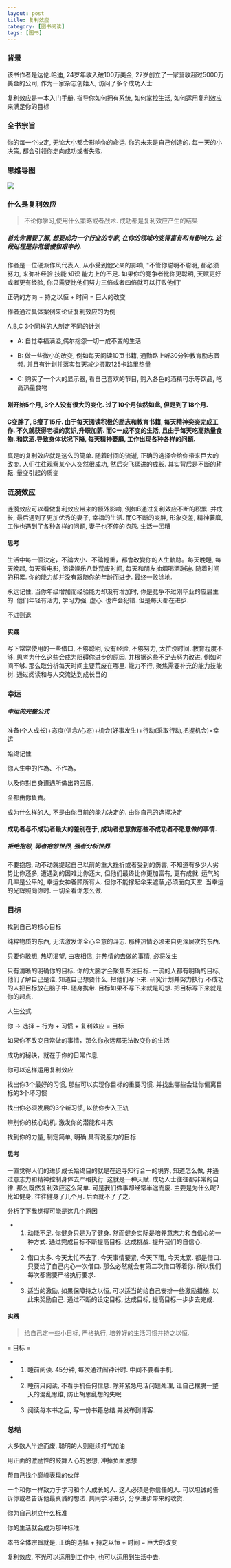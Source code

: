 ```yaml
---
layout: post
title: 复利效应
category: [图书阅读]
tags: [图书]
---
```


### 背景

该书作者是达伦.哈迪, 24岁年收入破100万美金, 27岁创立了一家营收超过5000万美金的公司, 作为一家杂志创始人, 访问了多个成功人士

复利效应是一本入门手册. 指导你如何拥有系统, 如何掌控生活, 如何运用复利效应来满足你的目标

### 全书宗旨

你的每一个决定, 无论大小都会影响你的命运. 你的未来是自己创造的. 每一天的小决策, 都会引领你走向成功或者失败. 

### 思维导图

![](http://pic.woowen.com/%E5%A4%8D%E5%88%A9%E6%95%88%E5%BA%94.jpg)


### 什么是复利效应

> 不论你学习,使用什么策略或者战术. 成功都是复利效应产生的结果

##### 首先你需要了解, 想要成为一个行业的专家, 在你的领域内变得富有和有影响力. 这段过程是非常缓慢和艰辛的.

作者是一位硬派作风代表人, 从小受到他父亲的影响, "不管你聪明不聪明, 都必须努力, 来弥补经验 技能 知识 能力上的不足. 如果你的竞争者比你更聪明, 天赋更好或者更有经验, 你只需要比他们努力三倍或者四倍就可以打败他们"

正确的方向 + 持之以恒 + 时间 = 巨大的改变

作者通过具体案例来论证复利效应的为例

A,B,C 3个同样的人制定不同的计划

* A: 自觉幸福满溢,偶尔抱怨一切一成不变的生活

* B: 做一些微小的改变, 例如每天阅读10页书籍, 通勤路上听30分钟教育励志音频. 并且有计划并落实每天减少摄取125卡路里热量

* C: 购买了一个大的显示器, 看自己喜欢的节目, 购入各色的酒精可乐等饮品, 吃高热量食物


#### 刚开始5个月, 3个人没有很大的变化. 过了10个月依然如此, 但是到了18个月. 

#### C变胖了, B瘦了15斤. 由于每天阅读积极的励志和教育书籍, 每天精神奕奕完成工作. 不久就获得老板的赏识,升职加薪. 而C一成不变的生活, 且由于每天吃高热量食物. 和饮酒.导致身体状况下降, 每天精神萎靡, 工作出现各种各样的问题. 

真是的复利效应就是这么的简单. 随着时间的流逝, 正确的选择会给你带来巨大的改变. 人们往往观察某个人突然很成功, 然后突飞猛进的成长. 其实背后是不断的耕耘. 量变引起的质变

### 涟漪效应

涟漪效应可以看做复利效应带来的额外影响, 例如B通过复利效应不断的积累. 并成长, 最后遇到了更加优秀的妻子, 幸福的生活. 而C不断的变胖, 形象变差, 精神萎靡, 工作也遇到了各种各样的问题, 妻子也不停的抱怨. 生活一团糟

#### 思考

生活中每一個決定，不論大小、不論輕重，都會改變你的人生軌跡。每天晚睡, 每天晚起, 每天看电影, 阅读娱乐八卦荒废时间, 每天和朋友抽烟喝酒蹦迪. 随着时间的积累. 你的能力却并没有跟随你的年龄而进步. 最终一败涂地. 

永远记住, 当你年级增加而经验能力却没有增加时, 你是竞争不过刚毕业的应届生的. 他们年轻有活力, 学习力强. 虚心. 也许会犯错. 但是每天都在进步. 

不进则退

#### 实践

写下常常使用的一些借口, 不够聪明, 没有经验, 不够努力, 太忙没时间. 教育程度不够. 思考为什么这些会成为阻碍你进步的原因. 并根据这些不足去努力改进. 例如时间不够. 那么取分析每天时间主要荒废在哪里. 能力不行, 聚焦需要补充的能力技能树. 通过阅读和与人交流达到成长目的

### 幸运

##### 幸运的完整公式

准备(个人成长)+态度(信念/心态)+机会(好事发生)+行动(采取行动,把握机会)=幸运

始终记住

你人生中的作為、不作為，

以及你對自身遭遇所做出的回應，

全都由你負責。

成为什么样的人, 不是由你目前的能力决定的. 由你自己的选择决定

#### 成功者与不成功者最大的差别在于, 成功者愿意做那些不成功者不愿意做的事情. 

##### 拒绝抱怨, 弱者抱怨世界, 强者分析世界

不要抱怨, 动不动就提起自己以前的重大挫折或者受到的伤害, 不知道有多少人劣势比你还多, 遭遇到的困难比你还大, 但他们最终比你更加富有, 更有成就. 运气的几率是公平的, 幸运女神眷顾所有人. 但你不能撑起伞来遮蔽,必须面向天空. 当幸运的光辉照向你时. 一切全看你怎么做. 

### 目标

找到自己的核心目标

纯粹物质的东西, 无法激发你全心全意的斗志. 那种热情必须来自更深层次的东西. 

只要你敢想, 热切渴望, 由衷相信, 并热情的去做的事情, 必将发生

只有清晰的明确你的目标. 你的大脑才会聚焦专注目标. 一流的人都有明确的目标, 他们了解自己是谁, 知道自己想要什么. 把他们写下来. 研究计划并努力执行.不成功的人把目标放在脑子中. 随身携带. 目标如果不写下来就是幻想. 把目标写下来就是你的起点. 

人生公式

你 -\> 选择 + 行为 + 习惯 + 复利效应 = 目标

如果你不改变日常做的事情，那么你永远都无法改变你的生活

成功的秘诀，就在于你的日常作息

你可以这样运用复利效应

找出你3个最好的习惯, 那些可以实现你目标的重要习惯. 并找出哪些会让你偏离目标的3个坏习惯

找出你必须发展的3个新习惯, 以使你步入正轨

辨别你的核心动机. 激发你的潜能和斗志

找到你的力量, 制定简单, 明确,具有说服力的目标

#### 思考

一直觉得人们的进步成长始终目的就是在追寻知行合一的境界, 知道怎么做, 并通过意志力和精神控制身体去严格执行. 这就是一种天赋. 成功人士往往都非常的自律. 那么既然复利效应这么简单. 可是我们做事却经常半途而废. 主要是为什么呢? 比如健身, 往往健身了几个月. 后面就不了了之. 

分析了下我觉得可能是这几个原因

* 1. 动能不足. 你健身只是为了健身. 然而健身实际是培养意志力和自信心的一种方式. 通过完成目标不断提高目标. 达成挑战. 提升我们的自信心. 

* 2. 借口太多. 今天太忙不去了. 今天事情要紧, 今天下雨, 今天太累. 都是借口. 只要给了自己内心一次借口. 那么必然就会有第二次借口等着你. 所以我们每次都需要严格执行要求. 

* 3. 适当的激励, 如果保障持之以恒, 可以适当的给自己安排一些激励措施. 以此来奖励自己. 通过不断的设定目标, 达成目标, 提高目标一步步去完成.

#### 实践

> 给自己定一些小目标, 严格执行, 培养好的生活习惯并持之以恒. 

= 目标 =

* 1. 睡前阅读. 45分钟, 每次通过闹钟计时. 中间不要看手机. 

* 2. 睡前只阅读, 不看手机任何信息. 除非紧急电话问题处理, 让自己摆脱一整天的混乱思维, 防止胡思乱想的失眠

* 3. 阅读每本书之后, 写一份书籍总结.并发布到博客. 

### 总结

大多数人半途而废, 聪明的人则继续打气加油

用正面的激励性的鼓舞人心的思想, 冲掉负面思想

帮自己找个巅峰表现的伙伴

一个和你一样致力于学习和个人成长的人. 这人必须是你信任的人. 可以坦诚的告诉你或者告诉他最真诚的想法. 共同学习进步, 分享进步带来的收货. 

你为自己树立什么标准

你的生活就会成为那种标准

本书全体宗旨就是, 正确的选择 + 持之以恒 + 时间 = 巨大的改变

复利效应, 不光可以运用到工作中, 也可以运用到生活中去. 
